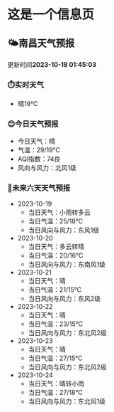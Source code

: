 # 这是一个信息页 
## 🌤️**南昌**天气预报
更新时间**2023-10-18 01:45:03**
### ⏱️实时天气
- 晴19℃
### 😊今日天气预报
- 今日天气：晴
- 气温：29/19℃
- AQI指数：74良
- 风向与风力：北风1级
### 🤩未来六天天气预报
- 2023-10-19
  - 当日天气：小雨转多云
  - 当日气温：25/18℃
  - 当日风向与风力：东风1级
- 2023-10-20
  - 当日天气：多云转晴
  - 当日气温：20/16℃
  - 当日风向与风力：东南风1级
- 2023-10-21
  - 当日天气：晴
  - 当日气温：21/15℃
  - 当日风向与风力：东风2级
- 2023-10-22
  - 当日天气：晴
  - 当日气温：23/15℃
  - 当日风向与风力：东北风2级
- 2023-10-23
  - 当日天气：晴
  - 当日气温：27/15℃
  - 当日风向与风力：东北风2级
- 2023-10-24
  - 当日天气：晴转小雨
  - 当日气温：27/18℃
  - 当日风向与风力：东北风1级

